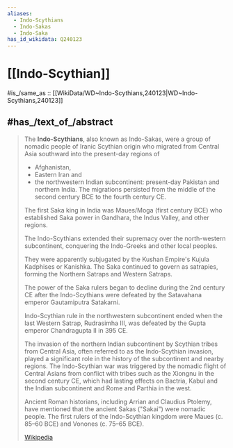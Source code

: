 ```yaml
---
aliases:
  - Indo-Scythians
  - Indo-Sakas
  - Indo-Saka
has_id_wikidata: Q240123
---
```


# [[Indo-Scythian]] 

#is_/same_as :: [[WikiData/WD~Indo-Scythians,240123|WD~Indo-Scythians,240123]] 

## #has_/text_of_/abstract 

> The **Indo-Scythians**, also known as Indo-Sakas, were a group of nomadic people 
> of Iranic Scythian origin who migrated from Central Asia southward 
> into the present-day regions of 
> - Afghanistan, 
> - Eastern Iran and 
> - the northwestern Indian subcontinent: present-day Pakistan and northern India. 
> The migrations persisted from the middle of the second century BCE to the fourth century CE.
>
> The first Saka king in India was Maues/Moga (first century BCE) 
> who established Saka power in Gandhara, the Indus Valley, and other regions. 
> 
> The Indo-Scythians extended their supremacy over the north-western subcontinent, 
> conquering the Indo-Greeks and other local peoples. 
> 
> They were apparently subjugated by the Kushan Empire's Kujula Kadphises or Kanishka. 
> The Saka continued to govern as satrapies, 
> forming the Northern Satraps and Western Satraps. 
> 
> The power of the Saka rulers began to decline during the 2nd century CE 
> after the Indo-Scythians were defeated by the Satavahana emperor Gautamiputra Satakarni. 
> 
> Indo-Scythian rule in the northwestern subcontinent ended 
> when the last Western Satrap, Rudrasimha III, was defeated 
> by the Gupta emperor Chandragupta II in 395 CE.
>
> The invasion of the northern Indian subcontinent by Scythian tribes from Central Asia, 
> often referred to as the Indo-Scythian invasion, 
> played a significant role in the history of the subcontinent and nearby regions. 
> The Indo-Scythian war was triggered by the nomadic flight of Central Asians 
> from conflict with tribes such as the Xiongnu in the second century CE, 
> which had lasting effects on Bactria, Kabul and the Indian subcontinent 
> and Rome and Parthia in the west. 
> 
> Ancient Roman historians, including Arrian and Claudius Ptolemy, 
> have mentioned that the ancient Sakas ("Sakai") were nomadic people. 
> The first rulers of the Indo-Scythian kingdom were Maues (c. 85–60 BCE) and Vonones (c. 75–65 BCE).
>
> [Wikipedia](https://en.wikipedia.org/wiki/Indo-Scythians) 

